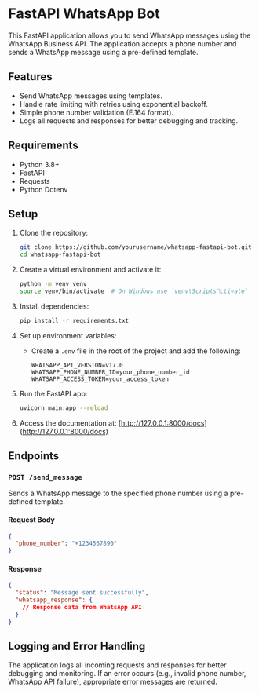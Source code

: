 
# FastAPI WhatsApp Bot

This FastAPI application allows you to send WhatsApp messages using the WhatsApp Business API. The application accepts a phone number and sends a WhatsApp message using a pre-defined template.

## Features

- Send WhatsApp messages using templates.
- Handle rate limiting with retries using exponential backoff.
- Simple phone number validation (E.164 format).
- Logs all requests and responses for better debugging and tracking.

## Requirements

- Python 3.8+
- FastAPI
- Requests
- Python Dotenv

## Setup

1. Clone the repository:
   ```bash
   git clone https://github.com/yourusername/whatsapp-fastapi-bot.git
   cd whatsapp-fastapi-bot
   ```

2. Create a virtual environment and activate it:
   ```bash
   python -m venv venv
   source venv/bin/activate  # On Windows use `venv\Scriptsctivate`
   ```

3. Install dependencies:
   ```bash
   pip install -r requirements.txt
   ```

4. Set up environment variables:
   - Create a `.env` file in the root of the project and add the following:
     ```
     WHATSAPP_API_VERSION=v17.0
     WHATSAPP_PHONE_NUMBER_ID=your_phone_number_id
     WHATSAPP_ACCESS_TOKEN=your_access_token
     ```

5. Run the FastAPI app:
   ```bash
   uvicorn main:app --reload
   ```

6. Access the documentation at:
   [http://127.0.0.1:8000/docs](http://127.0.0.1:8000/docs)

## Endpoints

### `POST /send_message`

Sends a WhatsApp message to the specified phone number using a pre-defined template.

#### Request Body

```json
{
  "phone_number": "+1234567890"
}
```

#### Response

```json
{
  "status": "Message sent successfully",
  "whatsapp_response": {
    // Response data from WhatsApp API
  }
}
```

## Logging and Error Handling

The application logs all incoming requests and responses for better debugging and monitoring. If an error occurs (e.g., invalid phone number, WhatsApp API failure), appropriate error messages are returned.


